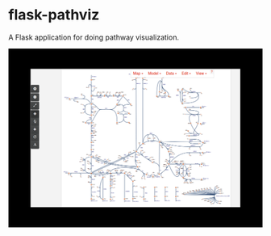 # flask-pathviz

A Flask application for doing pathway visualization.

![Screenshot](https://github.com/DvdByrn/flask-pathviz/blob/master/supp_fig_3.png)
